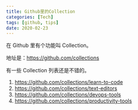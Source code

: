 ```yaml
---
title: Github里的Collection
categories: [Tech]
tags: [github, tips]
date: 2020-02-23
---
```


在 Github 里有个功能叫 Collection。

<!-- more -->

地址是：https://github.com/collections

有一些 Collection 列表还是不错的。

1. https://github.com/collections/learn-to-code
2. https://github.com/collections/text-editors
3. https://github.com/collections/devops-tools
4. https://github.com/collections/productivity-tools
